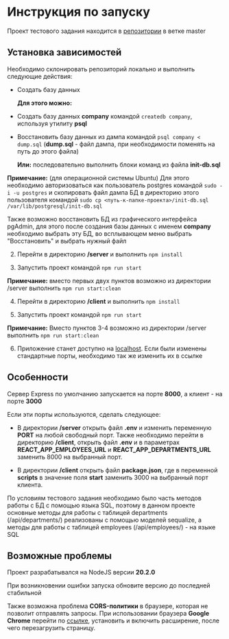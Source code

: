 

  

# Инструкция по запуску

  

  

Проект тестового задания находится в [репозитории](https://github.com/artem-kuznecov/IRS-introductory-project) в ветке master

  

  

## Установка зависимостей

  

  

Необходимо склонировать репозиторий локально и выполнить следующие действия:

  

  

 - Создать базу данных

	**Для этого можно:**
	 

 - Создать базу данных **company** командой `createdb company`, используя утилиту **psql**
 - Восстановить базу данных из дампа командой `psql company < dump.sql` (**dump.sql** - файл дампа, при необходимости поменять на путь до этого файла)


	 
	 **Или:** последовательно выполнить блоки команд из файла **init-db.sql**
  

**Примечание:** (для операционной системы Ubuntu) Для этого необходимо авторизоваться как пользователь postgres командой `sudo -i -u postgres` и скопировать файл дампа БД в директорию этого пользователя командой `sudo cp <путь-к-папке-проекта>/init-db.sql /var/lib/postgresql/init-db.sql`

  

Также возможно восстановить БД из графического интерфейса pgAdmin, для этого после создания базы данных с именем **company** необходимо выбрать эту БД, во всплывающем меню выбрать "Восстановить" и выбрать нужный файл

  

2. Перейти в директорию **/server** и выполнить `npm install`

  

3. Запустить проект командой `npm run start`

  

**Примечание:** вместо первых двух пунктов возможно из директории /server выполнить `npm run start:clean`

  

4. Перейти в директорию **/client** и выполнить `npm install`

  

5. Запустить проект командой `npm run start`

  

**Примечание:** Вместо пунктов 3-4 возможно из директории /server выполнить `npm run start:clean`

  

6. Приложение станет доступно на [localhost](http://localhost:3000/). Если были изменены стандартные порты, необходимо так же изменить их в ссылке

  

  

## Особенности

  

  

Сервер Express по умолчанию запускается на порте **8000**, а клиент - на порте **3000**

  

  

Если эти порты используются, сделать следующее:

  

- В директории **/server** открыть файл **.env** и изменить переменную **PORT** на любой свободный порт. Также необходимо перейти в директорию **/client**, открыть файл **.env** и в параметрах **REACT_APP_EMPLOYEES_URL** и **REACT_APP_DEPARTMENTS_URL** заменить 8000 на выбранный порт.

  

- В директории **/client** открыть файл **package.json**, где в переменной **scripts** в значение поля **start** заменить 3000 на выбранный порт клиента.

  

  

По условиям тестового задания необходимо было часть методов работы с БД с помощью языка SQL, поэтому в данном проекте основные методы для работы с таблицей departments (/api/departments/) реализованы с помощью моделей sequalize, а методы для работы с таблицей employees (/api/employees/) - на языке SQL

  

  

## Возможные проблемы

  

  

Проект разрабатывался на NodeJS версии **20.2.0**

  

При возникновении ошибки запуска обновите версию до последней стабильной

  

  

Также возможна проблема **CORS-политики** в браузере, которая не позволит отправлять запросы. При использовании браузера **Google Chrome** перейти по [ссылке](https://chromewebstore.google.com/detail/cors-unblock/lfhmikememgdcahcdlaciloancbhjino?hl=ru), установить и включить расширение, после чего перезагрузить страницу.
